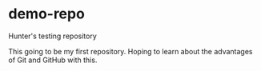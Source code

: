 # demo-repo
Hunter's testing repository

This going to be my first repository. Hoping to learn about the advantages of Git and GitHub with this.

